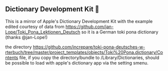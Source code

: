 ## Dictionary Development Kit :closed_book:

This is a mirror of Apple's Dictionary Development Kit with the example edited courtesy of data from https://github.com/jan-Lope/Toki_Pona_Lektionen_Deutsch so it is a German toki pona dictionary (thanks @jan-Lope!) 

the directory https://github.com/increpare/toki-pona-deutsches-w-rterbuch/tree/master/project_templates/objects/Toki%20Pona.dictionary/Contents file, if you copy the directory/bundle to /Library/Dictionaries, should be possible to load with apple's dictionary app via the setting smenu.


